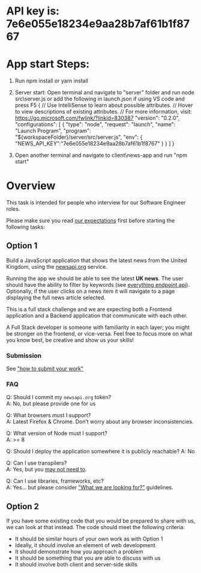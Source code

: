 # API key is: 7e6e055e18234e9aa28b7af61b1f8767

# App start Steps:
1. Run npm install or yarn install
2. Server start: Open terminal and navigate to "server" folder and run node src\server.js or add the following in launch.json if using VS code and press F5
{
    // Use IntelliSense to learn about possible attributes.
    // Hover to view descriptions of existing attributes.
    // For more information, visit: https://go.microsoft.com/fwlink/?linkid=830387
    "version": "0.2.0",
    "configurations": [
        {
            "type": "node",
            "request": "launch",
            "name": "Launch Program",
            "program": "${workspaceFolder}/server/src/server.js",
            "env": {
                "NEWS_API_KEY":"7e6e055e18234e9aa28b7af61b1f8767"
            } 
        }
    ]
}

3. Open another terminal and navigate to client\news-app and run "npm start"



# Overview
This task is intended for people who interview for our Software Engineer roles.

Please make sure you read [our expectations](../README.md#what-we-are-looking-for) first before starting the following tasks:  

## Option 1

Build a JavaScript application that shows the latest news from the United Kingdom, using the [newsapi.org](https://newsapi.org) service.

Running the app we should be able to see the latest **UK news**. The user should have the ability to filter by keywords (see [everything endpoint api](https://newsapi.org/docs/endpoints/everything)). Optionally, if the user clicks on a news item it will navigate to a page displaying the full news article selected.

This is a full stack challenge and we are expecting both a Frontend application and a Backend application that communicate with each other.

A Full Stack developer is someone with familiarity in each layer; you might be stronger on the frontend, or vice-versa. Feel free to focus more on what you know best, be creative and show us your skills!

### Submission
See ["how to submit your work"](../README.md#how-to-submit-code)

### FAQ

Q: Should I commit my `newsapi.org` token?  
A: No, but please provide one for us

Q: What browsers must I support?  
A: Latest Firefox & Chrome. Don’t worry about any browser inconsistencies.

Q: What version of Node must I support?  
A: >= 8

Q: Should I deploy the application somewhere it is publicly reachable?
A: No

Q: Can I use transpilers?  
A: Yes, but you [may not need to](http://kangax.github.io/compat-table/es6/).

Q: Can I use libraries, frameworks, etc?  
A: Yes... but please consider ["What we are looking for?"](../README.md#what-we-are-looking-for) guidelines.

## Option 2

If you have some existing code that you would be prepared to share with us, we can look at that instead. The code should meet the following criteria:

* It should be similar hours of your own work as with Option 1
* Ideally, it should involve an element of web development
* It should demonstrate how you approach a problem
* It should be something that you are able to discuss with us
* It should involve both client and server-side skills 



